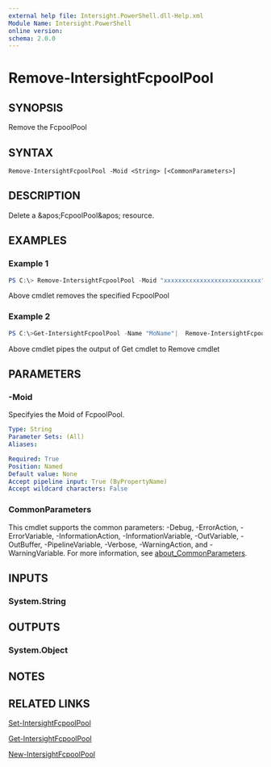 ```yaml
---
external help file: Intersight.PowerShell.dll-Help.xml
Module Name: Intersight.PowerShell
online version:
schema: 2.0.0
---
```


# Remove-IntersightFcpoolPool

## SYNOPSIS
Remove the FcpoolPool

## SYNTAX

```
Remove-IntersightFcpoolPool -Moid <String> [<CommonParameters>]
```

## DESCRIPTION
Delete a &amp;apos;FcpoolPool&amp;apos; resource.

## EXAMPLES

### Example 1
```powershell
PS C:\> Remove-IntersightFcpoolPool -Moid "xxxxxxxxxxxxxxxxxxxxxxxxxxx"
```
Above cmdlet removes the specified FcpoolPool 

### Example 2
```powershell
PS C:\>Get-IntersightFcpoolPool -Name "MoName"|  Remove-IntersightFcpoolPool
```
Above cmdlet pipes the output of Get cmdlet to Remove cmdlet

## PARAMETERS

### -Moid
Specifyies the Moid of FcpoolPool.

```yaml
Type: String
Parameter Sets: (All)
Aliases:

Required: True
Position: Named
Default value: None
Accept pipeline input: True (ByPropertyName)
Accept wildcard characters: False
```

### CommonParameters
This cmdlet supports the common parameters: -Debug, -ErrorAction, -ErrorVariable, -InformationAction, -InformationVariable, -OutVariable, -OutBuffer, -PipelineVariable, -Verbose, -WarningAction, and -WarningVariable. For more information, see [about_CommonParameters](http://go.microsoft.com/fwlink/?LinkID=113216).

## INPUTS

### System.String

## OUTPUTS

### System.Object
## NOTES

## RELATED LINKS

[Set-IntersightFcpoolPool](./Set-IntersightFcpoolPool.md)

[Get-IntersightFcpoolPool](./Get-IntersightFcpoolPool.md)

[New-IntersightFcpoolPool](./New-IntersightFcpoolPool.md)

